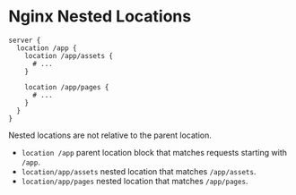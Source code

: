 # Nginx Nested Locations

```
server {
  location /app {
    location /app/assets {
      # ...
    }
    
    location /app/pages {
      # ...
    }
  }
}
```

Nested locations are not relative to the parent location. 

- `location /app` parent location block that matches requests starting with `/app`.
- `location/app/assets` nested location that matches `/app/assets`.
- `location/app/pages` nested location that matches `/app/pages`.
